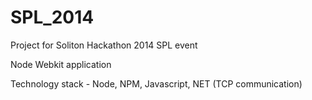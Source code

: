# SPL_2014
Project for Soliton Hackathon 2014 SPL event

Node Webkit application 

Technology stack - Node, NPM, Javascript, NET (TCP communication)
